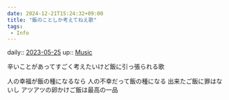 ```yaml
---
date: 2024-12-21T15:24:32+09:00
title: "飯のことしか考えてねえ歌"
tags:
 - Info
---
```


daily:: [2023-05-25](/Daily_Note/2023-05-25.md)
up:: [Music](../Bar/Novel/Topics/Music.md)

辛いことがあってすごく考えたいけど飯に引っ張られる歌

人の幸福が飯の種になるなら
人の不幸だって飯の種になる
出来たご飯に罪はないし
アツアツの卵かけご飯は最高の一品